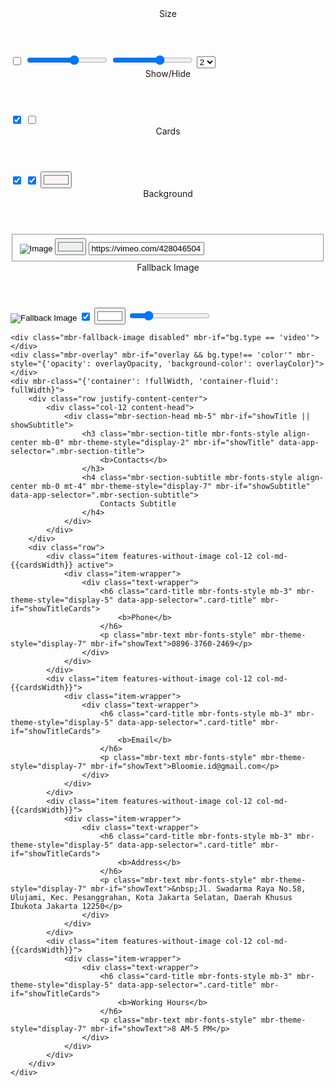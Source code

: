 <section data-bs-version="5.1" class="contacts01" group="Contacts" data-bg-video="{{bg.type == 'video' && bg.value.url}}" mbr-class="{'mbr-parallax-background': bg.parallax}">
    <mbr-parameters>
        <header>Size</header>
        <input type="checkbox" title="Full Width" name="fullWidth">
        <input type="range" inline title="Top" name="paddingTop" min="0" max="10" step="1" value="6">
        <input type="range" inline title="Bottom" name="paddingBottom" min="0" max="10" step="1" value="6">
        <select title="Columns" name="cardsWidth">
			<option value="6" selected>2</option>
			<option value="4">3</option>
			<option value="3">4</option>
		</select>
        <header>Show/Hide</header>
        <input type="checkbox" title="Title" name="showTitle" checked>
        <input type="checkbox" title="Subtitle" name="showSubtitle">
        <header>Cards</header>
        <input type="checkbox" title="Title" name="showTitleCards" checked>
        <input type="checkbox" title="Text" name="showText" checked>
        <input type="color" title="BG" name="cardsBg" value="#faf4f4">
        <header>Background</header>
        <fieldset type="background" name="bg" parallax>
            <input type="image" title="Image" value="https://r.mobirisesite.com/856035/assets/images/background1-h_m318kuuy.jpg" parallax selected>
            <input type="color" title="Color" value="#edefeb">
            <input type="video" title="Video" value="https://vimeo.com/428046504">
        </fieldset>
        <header condition="bg.type === 'video'">Fallback Image</header>
        <input type="image" title="Fallback Image" value="../_images/background1.jpg" name="fallBackImage" condition="bg.type === 'video'">
        <input type="checkbox" title="Overlay" name="overlay" checked condition="bg.type !== 'color'">
        <input type="color" title="Overlay Color" name="overlayColor" value="#ffffff" condition="overlay && bg.type !== 'color'">
        <input type="range" inline title="Opacity" name="overlayOpacity" min="0" max="1" step="0.1" value="0.2" condition="overlay && bg.type !== 'color'">
    </mbr-parameters>

    <div class="mbr-fallback-image disabled" mbr-if="bg.type == 'video'"></div>
    <div class="mbr-overlay" mbr-if="overlay && bg.type!== 'color'" mbr-style="{'opacity': overlayOpacity, 'background-color': overlayColor}">
    </div>
    <div mbr-class="{'container': !fullWidth, 'container-fluid': fullWidth}">
        <div class="row justify-content-center">
            <div class="col-12 content-head">
                <div class="mbr-section-head mb-5" mbr-if="showTitle || showSubtitle">
                    <h3 class="mbr-section-title mbr-fonts-style align-center mb-0" mbr-theme-style="display-2" mbr-if="showTitle" data-app-selector=".mbr-section-title">
                        <b>Contacts</b>
                    </h3>
                    <h4 class="mbr-section-subtitle mbr-fonts-style align-center mb-0 mt-4" mbr-theme-style="display-7" mbr-if="showSubtitle" data-app-selector=".mbr-section-subtitle">
                        Contacts Subtitle
                    </h4>
                </div>
            </div>
        </div>
        <div class="row">
            <div class="item features-without-image col-12 col-md-{{cardsWidth}} active">
                <div class="item-wrapper">
                    <div class="text-wrapper">
                        <h6 class="card-title mbr-fonts-style mb-3" mbr-theme-style="display-5" data-app-selector=".card-title" mbr-if="showTitleCards">
                            <b>Phone</b>
                        </h6>
                        <p class="mbr-text mbr-fonts-style" mbr-theme-style="display-7" mbr-if="showText">0896-3760-2469</p>
                    </div>
                </div>
            </div>
            <div class="item features-without-image col-12 col-md-{{cardsWidth}}">
                <div class="item-wrapper">
                    <div class="text-wrapper">
                        <h6 class="card-title mbr-fonts-style mb-3" mbr-theme-style="display-5" data-app-selector=".card-title" mbr-if="showTitleCards">
                            <b>Email</b>
                        </h6>
                        <p class="mbr-text mbr-fonts-style" mbr-theme-style="display-7" mbr-if="showText">Bloomie.id@gmail.com</p>
                    </div>
                </div>
            </div>
            <div class="item features-without-image col-12 col-md-{{cardsWidth}}">
                <div class="item-wrapper">
                    <div class="text-wrapper">
                        <h6 class="card-title mbr-fonts-style mb-3" mbr-theme-style="display-5" data-app-selector=".card-title" mbr-if="showTitleCards">
                            <b>Address</b>
                        </h6>
                        <p class="mbr-text mbr-fonts-style" mbr-theme-style="display-7" mbr-if="showText">&nbsp;Jl. Swadarma Raya No.58, Ulujami, Kec. Pesanggrahan, Kota Jakarta Selatan, Daerah Khusus Ibukota Jakarta 12250</p>
                    </div>
                </div>
            </div>
            <div class="item features-without-image col-12 col-md-{{cardsWidth}}">
                <div class="item-wrapper">
                    <div class="text-wrapper">
                        <h6 class="card-title mbr-fonts-style mb-3" mbr-theme-style="display-5" data-app-selector=".card-title" mbr-if="showTitleCards">
                            <b>Working Hours</b>
                        </h6>
                        <p class="mbr-text mbr-fonts-style" mbr-theme-style="display-7" mbr-if="showText">8 AM-5 PM</p>
                    </div>
                </div>
            </div>
        </div>
    </div>
</section>
